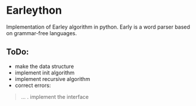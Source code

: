 # Earleython
Implementation of Earley algorithm in python. Early is a word parser based on grammar-free languages.

## ToDo:

- make the data structure
- implement init algorithm
- implement recursive algorithm
- correct errors:
> ...
. implement the interface
